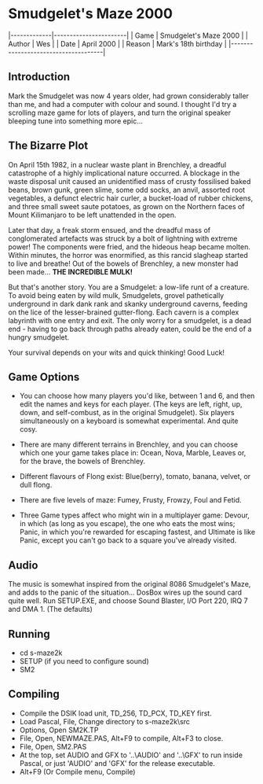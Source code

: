 # Smudgelet's Maze 2000

|-------------|-----------------------|
| Game        | Smudgelet's Maze 2000 |
| Author      | Wes                   |
| Date        | April 2000            |
| Reason      | Mark's 18th birthday  |
|-------------------------------------|

## Introduction

Mark the Smudgelet was now 4 years older, had grown considerably taller 
than me, and had a computer with colour and sound. I thought I'd
try a scrolling maze game for lots of players, and turn the original
speaker bleeping tune into something more epic...

## The Bizarre Plot

On April 15th 1982, in a nuclear waste plant in Brenchley, a
dreadful catastrophe of a highly implicational nature occurred. A 
blockage in the waste disposal unit caused an unidentified mass 
of crusty fossilised baked beans, brown gunk, green slime, some
odd socks, an anvil, assorted root vegetables, a defunct electric 
hair curler, a bucket-load of rubber chickens, and three small
sweet saute potatoes, as grown on the Northern faces of Mount 
Kilimanjaro to be left unattended in the open.

Later that day, a freak storm ensued, and the dreadful mass 
of conglomerated artefacts was struck by a bolt of lightning with
extreme power! The components were fried, and the hideous heap became 
molten. Within minutes, the horror was enormified, as this rancid 
slagheap started to live and breathe! Out of the bowels of Brenchley, 
a new monster had been made... **THE INCREDIBLE MULK!**

But that's another story. You are a Smudgelet: a low-life runt of a 
creature. To avoid being eaten by wild mulk, Smudgelets, grovel 
pathetically underground in dark dank rank and skanky underground 
caverns, feeding on the lice of the lesser-brained gutter-flong. Each 
cavern is a complex labyrinth with one entry and exit. The only worry 
for a smudgelet, is a dead end - having to go back through paths 
already eaten, could be the end of a hungry smudgelet.

Your survival depends on your wits and quick thinking! Good Luck!

## Game Options

* You can choose how many players you'd like, between 1 and 6, and then edit
the names and keys for each player. (The keys are left, right, up, down, and 
self-combust, as in the original Smudgelet). Six players simultaneously on a
keyboard is somewhat experimental. And quite cosy.

* There are many different terrains in Brenchley, and you can choose which one
your game takes place in: Ocean, Nova, Marble, Leaves or, for the brave, the 
bowels of Brenchley.

* Different flavours of Flong exist: Blue(berry), tomato, banana, velvet, or 
dull flong. 

* There are five levels of maze: Fumey, Frusty, Frowzy, Foul and Fetid.

* Three Game types affect who might win in a multiplayer game: Devour, in which
(as long as you escape), the one who eats the most wins; Panic, in which 
you're rewarded for escaping fastest, and Ultimate is like Panic, except 
you can't go back to a square you've already visited. 

## Audio

The music is somewhat inspired from the original 8086 Smudgelet's Maze, and
adds to the panic of the situation... DosBox wires up the sound card quite 
well. Run SETUP.EXE, and choose Sound Blaster, I/O Port 220, IRQ 7 and DMA 1. 
(The defaults)

## Running

* cd s-maze2k
* SETUP (if you need to configure sound)
* SM2

## Compiling

* Compile the DSIK load unit, TD_256, TD_PCX, TD_KEY first.
* Load Pascal, File, Change directory to s-maze2k\src
* Options, Open SM2K.TP
* File, Open, NEWMAZE.PAS, Alt+F9 to compile, Alt+F3 to close.
* File, Open, SM2.PAS
* At the top, set AUDIO and GFX to '..\AUDIO\' and '..\GFX\' to run inside 
Pascal, or just 'AUDIO\' and 'GFX\' for the release executable.
* Alt+F9 (Or Compile menu, Compile)

